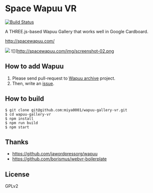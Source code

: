 # Space Wapuu VR

[![Build Status](https://travis-ci.org/miya0001/wapuu-gallery-vr.svg)](https://travis-ci.org/miya0001/wapuu-gallery-vr)

A THREE.js-based Wapuu Gallery that works well in Google Cardboard.

http://spacewapuu.com/

![](http://spacewapuu.com/img/screenshot-01.png)
![](http://spacewapuu.com/img/screenshot-02.png

## How to add Wapuu

1. Please send pull-request to [Wapuu archive](https://github.com/jawordpressorg/wapuu) project.
1. Then, write an [issue](https://github.com/miya0001/wapuu-gallery-vr/issues).

## How to build

```
$ git clone git@github.com:miya0001/wapuu-gallery-vr.git
$ cd wapuu-gallery-vr
$ npm install
$ npm run build
$ npm start
```

## Thanks

* https://github.com/jawordpressorg/wapuu
* https://github.com/borismus/webvr-boilerplate

## License

GPLv2
